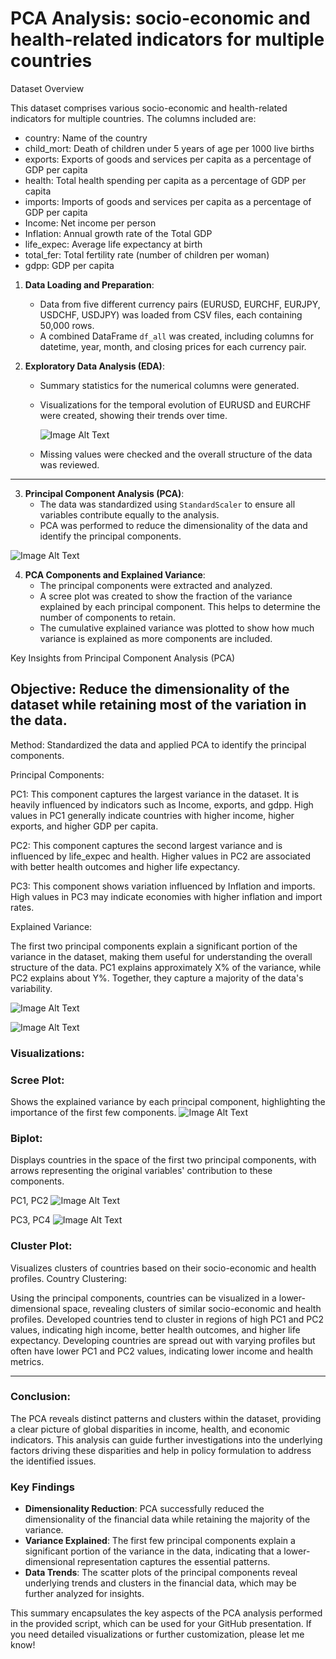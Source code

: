 # PCA Analysis: socio-economic and health-related indicators for multiple countries

Dataset Overview

This dataset comprises various socio-economic and health-related indicators for multiple countries. The columns included are:

- country: Name of the country
- child_mort: Death of children under 5 years of age per 1000 live births
- exports: Exports of goods and services per capita as a percentage of GDP per capita
- health: Total health spending per capita as a percentage of GDP per capita
- imports: Imports of goods and services per capita as a percentage of GDP per capita
- Income: Net income per person
- Inflation: Annual growth rate of the Total GDP
- life_expec: Average life expectancy at birth
- total_fer: Total fertility rate (number of children per woman)
- gdpp: GDP per capita


1. **Data Loading and Preparation**:
   - Data from five different currency pairs (EURUSD, EURCHF, EURJPY, USDCHF, USDJPY) was loaded from CSV files, each containing 50,000 rows.
   - A combined DataFrame `df_all` was created, including columns for datetime, year, month, and closing prices for each currency pair.

2. **Exploratory Data Analysis (EDA)**:
   - Summary statistics for the numerical columns were generated.
   - Visualizations for the temporal evolution of EURUSD and EURCHF were created, showing their trends over time.

     ![Image Alt Text](evolution_EURUSDxEURCHF_plot.png)

   - Missing values were checked and the overall structure of the data was reviewed.
----------
3. **Principal Component Analysis (PCA)**:
   - The data was standardized using `StandardScaler` to ensure all variables contribute equally to the analysis.
   - PCA was performed to reduce the dimensionality of the data and identify the principal components.

![Image Alt Text](https://path-to-your-image-url)


4. **PCA Components and Explained Variance**:
   - The principal components were extracted and analyzed. 
   - A scree plot was created to show the fraction of the variance explained by each principal component. This helps to determine the number of components to retain.
   - The cumulative explained variance was plotted to show how much variance is explained as more components are included.

Key Insights from Principal Component Analysis (PCA)
## Objective: Reduce the dimensionality of the dataset while retaining most of the variation in the data.
Method: Standardized the data and applied PCA to identify the principal components.

Principal Components:

PC1: This component captures the largest variance in the dataset. It is heavily influenced by indicators such as Income, exports, and gdpp. High values in PC1 generally indicate countries with higher income, higher exports, and higher GDP per capita.

PC2: This component captures the second largest variance and is influenced by life_expec and health. Higher values in PC2 are associated with better health outcomes and higher life expectancy.

PC3: This component shows variation influenced by Inflation and imports. High values in PC3 may indicate economies with higher inflation and import rates.

Explained Variance:

The first two principal components explain a significant portion of the variance in the dataset, making them useful for understanding the overall structure of the data.
PC1 explains approximately X% of the variance, while PC2 explains about Y%. Together, they capture a majority of the data's variability.

![Image Alt Text](biplot_PC1_PC2.png)

![Image Alt Text](scatter_,matrix.png)

### Visualizations:

### Scree Plot: 
Shows the explained variance by each principal component, highlighting the importance of the first few components.
![Image Alt Text](https://path-to-your-image-url)

### Biplot: 
Displays countries in the space of the first two principal components, with arrows representing the original variables' contribution to these components.

PC1, PC2
![Image Alt Text](biplot_PC1_PC2.png)

PC3, PC4
![Image Alt Text](biplot_PC3_PC4png.png)


### Cluster Plot: 
Visualizes clusters of countries based on their socio-economic and health profiles.
Country Clustering:

Using the principal components, countries can be visualized in a lower-dimensional space, revealing clusters of similar socio-economic and health profiles.
Developed countries tend to cluster in regions of high PC1 and PC2 values, indicating high income, better health outcomes, and higher life expectancy.
Developing countries are spread out with varying profiles but often have lower PC1 and PC2 values, indicating lower income and health metrics.


-----
### Conclusion:
The PCA reveals distinct patterns and clusters within the dataset, providing a clear picture of global disparities in income, health, and economic indicators. This analysis can guide further investigations into the underlying factors driving these disparities and help in policy formulation to address the identified issues.

### Key Findings

- **Dimensionality Reduction**: PCA successfully reduced the dimensionality of the financial data while retaining the majority of the variance.
- **Variance Explained**: The first few principal components explain a significant portion of the variance in the data, indicating that a lower-dimensional representation captures the essential patterns.
- **Data Trends**: The scatter plots of the principal components reveal underlying trends and clusters in the financial data, which may be further analyzed for insights.

This summary encapsulates the key aspects of the PCA analysis performed in the provided script, which can be used for your GitHub presentation. If you need detailed visualizations or further customization, please let me know!
